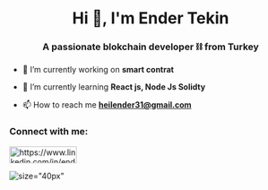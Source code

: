 <h1 align="center">Hi 👋, I'm Ender Tekin</h1>
<h3 align="center">A passionate blokchain developer ⛓️ from Turkey</h3>

- 🔭 I’m currently working on **smart contrat**

- 🌱 I’m currently learning **React js, Node Js Solidty**

- 📫 How to reach me **heilender31@gmail.com**

<h3 align="left">Connect with me:</h3>
<p align="left">
<a href="https://linkedin.com/in/https://www.linkedin.com/in/ender-tekin/" target="blank"><img align="center" src="https://raw.githubusercontent.com/rahuldkjain/github-profile-readme-generator/master/src/images/icons/Social/linked-in-alt.svg" alt="https://www.linkedin.com/in/ender-tekin/" height="30" width="120" /></a>
</p>

![size="40px"](https://giffiles.alphacoders.com/118/118783.gif)


